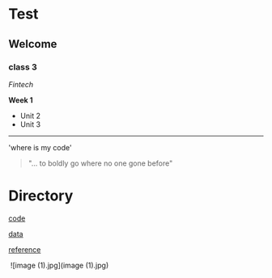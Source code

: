 # Test

## Welcome

### class 3

*Fintech*

**Week 1**

* Unit 2
* Unit 3
---
'where is my code'

>"... to boldly go where no one gone before"

# Directory
[code](code)

[data](code)

[reference](reference)


![]()
![image (1).jpg](image (1).jpg)
